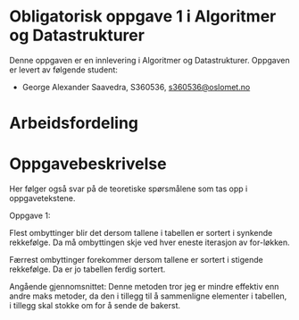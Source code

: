# Obligatorisk oppgave 1 i Algoritmer og Datastrukturer

Denne oppgaven er en innlevering i Algoritmer og Datastrukturer. 
Oppgaven er levert av følgende student:
* George Alexander Saavedra, S360536, s360536@oslomet.no


# Arbeidsfordeling



# Oppgavebeskrivelse
Her følger også svar på de teoretiske spørsmålene som tas opp i oppgavetekstene.

Oppgave 1:

Flest ombyttinger blir det dersom tallene i tabellen er sortert i synkende rekkefølge.
Da må ombyttingen skje ved hver eneste iterasjon av for-løkken.

Færrest ombyttinger forekommer dersom tallene er sortert i stigende rekkefølge. Da er jo
tabellen ferdig sortert.

Angående gjennomsnittet:
Denne metoden tror jeg er mindre effektiv enn andre maks metoder, da den i tillegg til
å sammenligne elementer i tabellen, i tillegg skal stokke om for å sende de bakerst.
